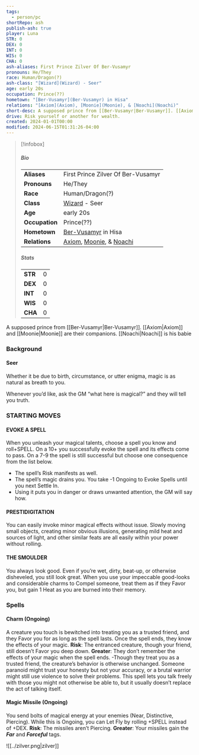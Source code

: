 ```yaml
---
tags:
  - person/pc
shortRepo: ash
publish-ash: true
player: Luna
STR: 0
DEX: 0
INT: 0
WIS: 0
CHA: 0
ash-aliases: First Prince Zilver Of Ber-Vusamyr
pronouns: He/They
race: Human/Dragon(?)
ash-class: "[Wizard](Wizard) - Seer"
age: early 20s
occupation: Prince(??)
hometown: "[Ber-Vusamyr](Ber-Vusamyr) in Hisa"
relations: "[Axiom](Axiom), [Moonie](Moonie), & [Noachi](Noachi)"
short-desc: A supposed prince from [[Ber-Vusamyr|Ber-Vusamyr]]. [[Axiom|Axiom]] and [[Moonie|Moonie]] are their companions. [[Noachi|Noachi]] is his babie
drive: Risk yourself or another for wealth.
created: 2024-01-01T00:00
modified: 2024-06-15T01:31:26-04:00
---
```


> [!infobox]
> ##### Bio
> |                |                  |
> | -------------- | ---------------- |
> |**Aliases**     | First Prince Zilver Of Ber-Vusamyr                |
> |**Pronouns**    | He/They           |
> |**Race**        | Human/Dragon(?)            |
> |**Class**         | [Wizard](Wizard) - Seer            |
> |**Age**         | early 20s            |
> |**Occupation**  | Prince(??)        |
> |**Hometown**|[Ber-Vusamyr](Ber-Vusamyr) in Hisa|
> |**Relations**| [Axiom](Axiom), [Moonie](Moonie), & [Noachi](Noachi) |
> 
> ##### Stats
> |      |      |
> | ---- | ---- |
> | **STR**  | 0     |
> | **DEX**  | 0     |
> | **INT**  | 0     |
> | **WIS**  | 0     |
> | **CHA**  | 0     |


A supposed prince from [[Ber-Vusamyr|Ber-Vusamyr]]. [[Axiom|Axiom]] and [[Moonie|Moonie]] are their companions. [[Noachi|Noachi]] is his babie
### Background
#### Seer
Whether it be due to birth, circumstance, or utter enigma, magic is as natural as breath to you.

Whenever you’d like, ask the GM “what here is magical?” and they will tell you truth.

### STARTING MOVES
#### EVOKE A SPELL
When you unleash your magical talents, choose a spell you know and roll+SPELL.
On a 10+ you successfully evoke the spell and its effects come to pass.
On a 7-9 the spell is still successful but choose one consequence from the list below.
- The spell’s Risk manifests as well.
- The spell’s magic drains you. You take -1 Ongoing to Evoke Spells until you next Settle In.
- Using it puts you in danger or draws unwanted attention, the GM will say how.
#### PRESTIDIGITATION
You can easily invoke minor magical effects without issue. Slowly moving small objects, creating minor obvious illusions, generating mild heat and sources of light, and other similar feats are all easily within your power without rolling.
#### THE SMOULDER
You always look good. Even if you’re wet, dirty, beat-up, or otherwise disheveled, you still look
great. When you use your impeccable good-looks and considerable charms to Compel someone, treat them as if they Favor you, but gain 1 Heat as you are burned into their memory.
### Spells

#### Charm (Ongoing)
A creature you touch is bewitched into treating you as a trusted friend, and they Favor you for as long as the spell lasts. Once the spell ends, they know the effects of your magic.
**Risk**: The entranced creature, though your friend, still doesn’t Favor you deep down.
**Greater**: They don’t remember the effects of your magic when the spell ends.
-Though they treat you as a trusted friend, the creature’s behavior is otherwise unchanged. Someone paranoid might trust your honesty but not your accuracy, or a brutal warrior might still use violence to solve their problems. This spell lets you talk freely with those you might not otherwise be able to, but it usually doesn’t replace the act of talking itself.

#### Magic Missile (Ongoing)
You send bolts of magical energy at your enemies (Near, Distinctive, Piercing). While this is Ongoing, you can Let Fly by rolling +SPELL instead of +DEX.
**Risk**: The missiles aren’t Piercing.
**Greater**: Your missiles gain the ***Far*** and ***Forceful*** tags.

![[../zilver.png|zilver]]